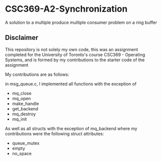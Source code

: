 # CSC369-A2-Synchronization

A solution to a multiple produce multiple consumer problem on a ring buffer

## Disclaimer

This repository is not solely my own code, this was an assignment completed for the University of Toronto's course CSC369 - Operating Systems, 
and is formed by my contributions to the starter code of the assignment

My contributions are as follows:

in msg_queue.c, I implemented all functions with the exception of 

- mq_close
- mq_open
- make_handle
- get_backend
- mq_destroy
- mq_init 

As well as all structs with the exception of mq_backend where my contributions were the following struct attributes:
 - queue_mutex
 - empty
 - no_space
